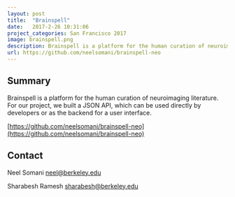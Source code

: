 ```yaml
---
layout: post
title:  "Brainspell"
date:   2017-2-26 10:31:06
project_categories: San Francisco 2017
image: brainspell.png
description: Brainspell is a platform for the human curation of neuroimaging literature.
url: https://github.com/neelsomani/brainspell-neo
---
```

## Summary
Brainspell is a platform for the human curation of neuroimaging literature. For our project, we built a JSON API, which can be used directly by developers or as the backend for a user interface.

[https://github.com/neelsomani/brainspell-neo](https://github.com/neelsomani/brainspell-neo)

## Contact  
Neel Somani
[neel@berkeley.edu](mailto:neel@berkeley.edu)

Sharabesh Ramesh
[sharabesh@berkeley.edu](mailto:sharabesh@berkeley.edu)
